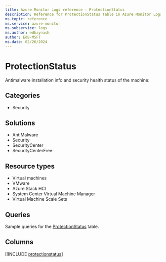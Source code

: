 ```yaml
---
title: Azure Monitor Logs reference - ProtectionStatus
description: Reference for ProtectionStatus table in Azure Monitor Logs.
ms.topic: reference
ms.service: azure-monitor
ms.subservice: logs
ms.author: edbaynash
author: EdB-MSFT
ms.date: 02/26/2024
---
```


# ProtectionStatus

Antimalware installation info and security health status of the machine:


## Categories

- Security

## Solutions

- AntiMalware
- Security
- SecurityCenter
- SecurityCenterFree

## Resource types

- Virtual machines
- VMware
- Azure Stack HCI
- System Center Virtual Machine Manager
- Virtual Machine Scale Sets

## Queries

 Sample queries for the [ProtectionStatus](../queries/protectionstatus.md) table.


## Columns
  
[!INCLUDE [protectionstatus](.././tables/includes/protectionstatus-include.md)]
